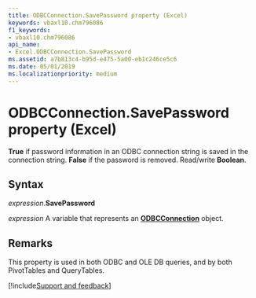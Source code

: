```yaml
---
title: ODBCConnection.SavePassword property (Excel)
keywords: vbaxl10.chm796086
f1_keywords:
- vbaxl10.chm796086
api_name:
- Excel.ODBCConnection.SavePassword
ms.assetid: a7b813c4-b95d-e475-5a00-eb1c246ce5c6
ms.date: 05/01/2019
ms.localizationpriority: medium
---
```



# ODBCConnection.SavePassword property (Excel)

**True** if password information in an ODBC connection string is saved in the connection string. **False** if the password is removed. Read/write **Boolean**.


## Syntax

_expression_.**SavePassword**

_expression_ A variable that represents an **[ODBCConnection](Excel.ODBCConnection.md)** object.


## Remarks

This property is used in both ODBC and OLE DB queries, and by both PivotTables and QueryTables.



[!include[Support and feedback](~/includes/feedback-boilerplate.md)]